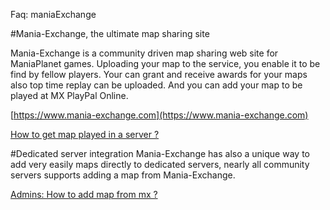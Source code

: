 ﻿Faq: maniaExchange

#Mania-Exchange, the ultimate map sharing site

Mania-Exchange is a community driven map sharing web site for ManiaPlanet games.
Uploading your map to the service, you enable it to be find by fellow players.
Your can grant and receive awards for your maps also top time replay can be 
uploaded. And you can add your map to be played at MX PlayPal Online. 

[https://www.mania-exchange.com](https://www.mania-exchange.com)

[How to get map played in a server ?](#mx_upload.md)

#Dedicated server integration
Mania-Exchange has also a unique way to add very easily maps directly to dedicated servers,
nearly all community servers supports adding a map from Mania-Exchange.

[Admins: How to add map from mx ?](#admin_mx.md)
